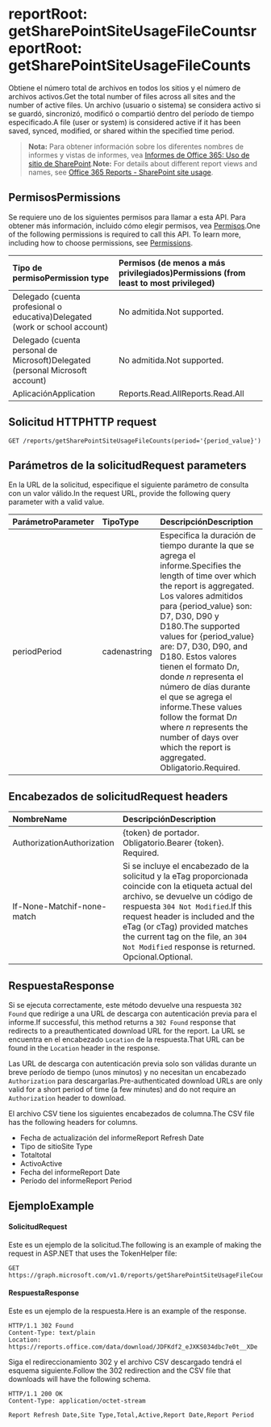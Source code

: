 # <a name="reportroot-getsharepointsiteusagefilecounts"></a><span data-ttu-id="142e0-101">reportRoot: getSharePointSiteUsageFileCounts</span><span class="sxs-lookup"><span data-stu-id="142e0-101">reportRoot: getSharePointSiteUsageFileCounts</span></span>

<span data-ttu-id="142e0-102">Obtiene el número total de archivos en todos los sitios y el número de archivos activos.</span><span class="sxs-lookup"><span data-stu-id="142e0-102">Get the total number of files across all sites and the number of active files.</span></span> <span data-ttu-id="142e0-103">Un archivo (usuario o sistema) se considera activo si se guardó, sincronizó, modificó o compartió dentro del período de tiempo especificado.</span><span class="sxs-lookup"><span data-stu-id="142e0-103">A file (user or system) is considered active if it has been saved, synced, modified, or shared within the specified time period.</span></span>

> <span data-ttu-id="142e0-104">**Nota:** Para obtener información sobre los diferentes nombres de informes y vistas de informes, vea [Informes de Office 365: Uso de sitio de SharePoint]((https://support.office.com/client/SharePoint-site-usage-4ecfb843-e5d5-464d-8bf6-7ed512a9b213)).</span><span class="sxs-lookup"><span data-stu-id="142e0-104">**Note:** For details about different report views and names, see [Office 365 Reports - SharePoint site usage]((https://support.office.com/client/SharePoint-site-usage-4ecfb843-e5d5-464d-8bf6-7ed512a9b213)).</span></span>

## <a name="permissions"></a><span data-ttu-id="142e0-105">Permisos</span><span class="sxs-lookup"><span data-stu-id="142e0-105">Permissions</span></span>

<span data-ttu-id="142e0-p102">Se requiere uno de los siguientes permisos para llamar a esta API. Para obtener más información, incluido cómo elegir permisos, vea [Permisos](../../../concepts/permissions_reference.md).</span><span class="sxs-lookup"><span data-stu-id="142e0-p102">One of the following permissions is required to call this API. To learn more, including how to choose permissions, see [Permissions](../../../concepts/permissions_reference.md).</span></span>

| <span data-ttu-id="142e0-108">Tipo de permiso</span><span class="sxs-lookup"><span data-stu-id="142e0-108">Permission type</span></span>                        | <span data-ttu-id="142e0-109">Permisos (de menos a más privilegiados)</span><span class="sxs-lookup"><span data-stu-id="142e0-109">Permissions (from least to most privileged)</span></span> |
| :------------------------------------- | :--------------------------------------- |
| <span data-ttu-id="142e0-110">Delegado (cuenta profesional o educativa)</span><span class="sxs-lookup"><span data-stu-id="142e0-110">Delegated (work or school account)</span></span>     | <span data-ttu-id="142e0-111">No admitida.</span><span class="sxs-lookup"><span data-stu-id="142e0-111">Not supported.</span></span>                           |
| <span data-ttu-id="142e0-112">Delegado (cuenta personal de Microsoft)</span><span class="sxs-lookup"><span data-stu-id="142e0-112">Delegated (personal Microsoft account)</span></span> | <span data-ttu-id="142e0-113">No admitida.</span><span class="sxs-lookup"><span data-stu-id="142e0-113">Not supported.</span></span>                           |
| <span data-ttu-id="142e0-114">Aplicación</span><span class="sxs-lookup"><span data-stu-id="142e0-114">Application</span></span>                            | <span data-ttu-id="142e0-115">Reports.Read.All</span><span class="sxs-lookup"><span data-stu-id="142e0-115">Reports.Read.All</span></span>                         |

## <a name="http-request"></a><span data-ttu-id="142e0-116">Solicitud HTTP</span><span class="sxs-lookup"><span data-stu-id="142e0-116">HTTP request</span></span>

<!-- { "blockType": "ignored" } --> 

```http
GET /reports/getSharePointSiteUsageFileCounts(period='{period_value}')
```

## <a name="request-parameters"></a><span data-ttu-id="142e0-117">Parámetros de la solicitud</span><span class="sxs-lookup"><span data-stu-id="142e0-117">Request parameters</span></span>

<span data-ttu-id="142e0-118">En la URL de la solicitud, especifique el siguiente parámetro de consulta con un valor válido.</span><span class="sxs-lookup"><span data-stu-id="142e0-118">In the request URL, provide the following query parameter with a valid value.</span></span>

| <span data-ttu-id="142e0-119">Parámetro</span><span class="sxs-lookup"><span data-stu-id="142e0-119">Parameter</span></span> | <span data-ttu-id="142e0-120">Tipo</span><span class="sxs-lookup"><span data-stu-id="142e0-120">Type</span></span>   | <span data-ttu-id="142e0-121">Descripción</span><span class="sxs-lookup"><span data-stu-id="142e0-121">Description</span></span>                              |
| :-------- | :----- | :--------------------------------------- |
| <span data-ttu-id="142e0-122">period</span><span class="sxs-lookup"><span data-stu-id="142e0-122">Period</span></span>    | <span data-ttu-id="142e0-123">cadena</span><span class="sxs-lookup"><span data-stu-id="142e0-123">string</span></span> | <span data-ttu-id="142e0-124">Especifica la duración de tiempo durante la que se agrega el informe.</span><span class="sxs-lookup"><span data-stu-id="142e0-124">Specifies the length of time over which the report is aggregated.</span></span> <span data-ttu-id="142e0-125">Los valores admitidos para {period_value} son: D7, D30, D90 y D180.</span><span class="sxs-lookup"><span data-stu-id="142e0-125">The supported values for {period_value} are: D7, D30, D90, and D180.</span></span> <span data-ttu-id="142e0-126">Estos valores tienen el formato D*n*, donde *n* representa el número de días durante el que se agrega el informe.</span><span class="sxs-lookup"><span data-stu-id="142e0-126">These values follow the format D*n* where *n* represents the number of days over which the report is aggregated.</span></span> <span data-ttu-id="142e0-127">Obligatorio.</span><span class="sxs-lookup"><span data-stu-id="142e0-127">Required.</span></span> |

## <a name="request-headers"></a><span data-ttu-id="142e0-128">Encabezados de solicitud</span><span class="sxs-lookup"><span data-stu-id="142e0-128">Request headers</span></span>

| <span data-ttu-id="142e0-129">Nombre</span><span class="sxs-lookup"><span data-stu-id="142e0-129">Name</span></span>          | <span data-ttu-id="142e0-130">Descripción</span><span class="sxs-lookup"><span data-stu-id="142e0-130">Description</span></span>               |
| :------------ | :------------------------ |
| <span data-ttu-id="142e0-131">Authorization</span><span class="sxs-lookup"><span data-stu-id="142e0-131">Authorization</span></span> | <span data-ttu-id="142e0-p104">{token} de portador. Obligatorio.</span><span class="sxs-lookup"><span data-stu-id="142e0-p104">Bearer {token}. Required.</span></span> |
| <span data-ttu-id="142e0-134">If-None-Match</span><span class="sxs-lookup"><span data-stu-id="142e0-134">if-none-match</span></span> | <span data-ttu-id="142e0-135">Si se incluye el encabezado de la solicitud y la eTag proporcionada coincide con la etiqueta actual del archivo, se devuelve un código de respuesta `304 Not Modified`.</span><span class="sxs-lookup"><span data-stu-id="142e0-135">If this request header is included and the eTag (or cTag) provided matches the current tag on the file, an `304 Not Modified` response is returned.</span></span> <span data-ttu-id="142e0-136">Opcional.</span><span class="sxs-lookup"><span data-stu-id="142e0-136">Optional.</span></span> |

## <a name="response"></a><span data-ttu-id="142e0-137">Respuesta</span><span class="sxs-lookup"><span data-stu-id="142e0-137">Response</span></span>

<span data-ttu-id="142e0-138">Si se ejecuta correctamente, este método devuelve una respuesta `302 Found` que redirige a una URL de descarga con autenticación previa para el informe.</span><span class="sxs-lookup"><span data-stu-id="142e0-138">If successful, this method returns a `302 Found` response that redirects to a preauthenticated download URL for the report.</span></span> <span data-ttu-id="142e0-139">La URL se encuentra en el encabezado `Location` de la respuesta.</span><span class="sxs-lookup"><span data-stu-id="142e0-139">That URL can be found in the `Location` header in the response.</span></span>

<span data-ttu-id="142e0-140">Las URL de descarga con autenticación previa solo son válidas durante un breve período de tiempo (unos minutos) y no necesitan un encabezado `Authorization` para descargarlas.</span><span class="sxs-lookup"><span data-stu-id="142e0-140">Pre-authenticated download URLs are only valid for a short period of time (a few minutes) and do not require an `Authorization` header to download.</span></span>

<span data-ttu-id="142e0-141">El archivo CSV tiene los siguientes encabezados de columna.</span><span class="sxs-lookup"><span data-stu-id="142e0-141">The CSV file has the following headers for columns.</span></span>

- <span data-ttu-id="142e0-142">Fecha de actualización del informe</span><span class="sxs-lookup"><span data-stu-id="142e0-142">Report Refresh Date</span></span>
- <span data-ttu-id="142e0-143">Tipo de sitio</span><span class="sxs-lookup"><span data-stu-id="142e0-143">Site Type</span></span>
- <span data-ttu-id="142e0-144">Total</span><span class="sxs-lookup"><span data-stu-id="142e0-144">total</span></span>
- <span data-ttu-id="142e0-145">Activo</span><span class="sxs-lookup"><span data-stu-id="142e0-145">Active</span></span>
- <span data-ttu-id="142e0-146">Fecha del informe</span><span class="sxs-lookup"><span data-stu-id="142e0-146">Report Date</span></span>
- <span data-ttu-id="142e0-147">Período del informe</span><span class="sxs-lookup"><span data-stu-id="142e0-147">Report Period</span></span>

## <a name="example"></a><span data-ttu-id="142e0-148">Ejemplo</span><span class="sxs-lookup"><span data-stu-id="142e0-148">Example</span></span>

#### <a name="request"></a><span data-ttu-id="142e0-149">Solicitud</span><span class="sxs-lookup"><span data-stu-id="142e0-149">Request</span></span>

<span data-ttu-id="142e0-150">Este es un ejemplo de la solicitud.</span><span class="sxs-lookup"><span data-stu-id="142e0-150">The following is an example of making the request in ASP.NET that uses the TokenHelper file:</span></span>

<!-- {
  "blockType": "request",
  "name": "reportroot_getsharepointsiteusagefilecounts"
}-->

```http
GET https://graph.microsoft.com/v1.0/reports/getSharePointSiteUsageFileCounts(period='D7')
```

#### <a name="response"></a><span data-ttu-id="142e0-151">Respuesta</span><span class="sxs-lookup"><span data-stu-id="142e0-151">Response</span></span>

<span data-ttu-id="142e0-152">Este es un ejemplo de la respuesta.</span><span class="sxs-lookup"><span data-stu-id="142e0-152">Here is an example of the response.</span></span>

<!-- { "blockType": "ignored" } --> 

```http
HTTP/1.1 302 Found
Content-Type: text/plain
Location: https://reports.office.com/data/download/JDFKdf2_eJXKS034dbc7e0t__XDe
```

<span data-ttu-id="142e0-153">Siga el redireccionamiento 302 y el archivo CSV descargado tendrá el esquema siguiente.</span><span class="sxs-lookup"><span data-stu-id="142e0-153">Follow the 302 redirection and the CSV file that downloads will have the following schema.</span></span>

<!-- {
  "blockType": "response",
  "truncated": true,
  "@odata.type": "stream"
} -->

```http
HTTP/1.1 200 OK
Content-Type: application/octet-stream

Report Refresh Date,Site Type,Total,Active,Report Date,Report Period
```

